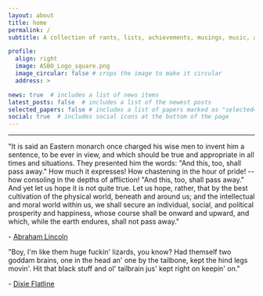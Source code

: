 ```yaml
---
layout: about
title: home
permalink: /
subtitle: A collection of rants, lists, achievements, musings, music, and other things I find interesting.

profile:
  align: right
  image: ASBO_Logo_square.png
  image_circular: false # crops the image to make it circular
  address: >

news: true  # includes a list of news items
latest_posts: false  # includes a list of the newest posts
selected_papers: false # includes a list of papers marked as "selected={true}"
social: true  # includes social icons at the bottom of the page
---
```


---
"It is said an Eastern monarch once charged his wise men to invent him a sentence, to be ever in view, and which should be true and appropriate in all times and situations. They presented him the words: "And this, too, shall pass away." How much it expresses! How chastening in the hour of pride! -- how consoling in the depths of affliction! "And this, too, shall pass away." And yet let us hope it is not quite true. Let us hope, rather, that by the best cultivation of the physical world, beneath and around us; and the intellectual and moral world within us, we shall secure an individual, social, and political prosperity and happiness, whose course shall be onward and upward, and which, while the earth endures, shall not pass away."

\- [Abraham Lincoln](https://en.wikipedia.org/wiki/This_too_shall_pass)  
  

"Boy, I'm like them huge fuckin' lizards, you know? Had themself two goddam brains, one in the head an' one by the tailbone, kept the hind legs movin'. Hit that black stuff and ol' tailbrain jus' kept right on keepin' on."
      
\- [Dixie Flatline](https://williamgibson.fandom.com/wiki/Dixie_Flatline)  
